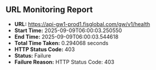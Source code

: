 ## URL Monitoring Report

- **URL:** https://api-gw1-prod1.fisglobal.com/gw/v1/health
- **Start Time:** 2025-09-09T06:00:03.250550
- **End Time:** 2025-09-09T06:00:03.544618
- **Total Time Taken:** 0.294068 seconds
- **HTTP Status Code:** 403
- **Status:** Failure
- **Failure Reason:** HTTP Status Code: 403
